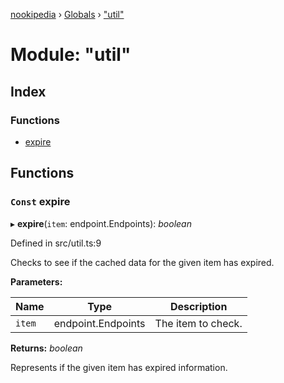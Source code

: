 [nookipedia](../README.md) › [Globals](../globals.md) › ["util"](_util_.md)

# Module: "util"

## Index

### Functions

* [expire](_util_.md#const-expire)

## Functions

### `Const` expire

▸ **expire**(`item`: endpoint.Endpoints): *boolean*

Defined in src/util.ts:9

Checks to see if the cached data for the given item has expired.

**Parameters:**

Name | Type | Description |
------ | ------ | ------ |
`item` | endpoint.Endpoints | The item to check. |

**Returns:** *boolean*

Represents if the given item has expired information.

